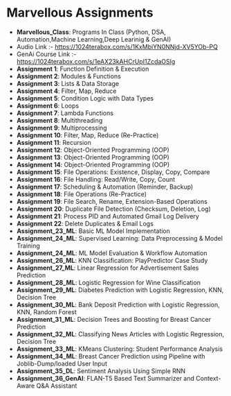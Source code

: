 # Marvellous Assignments

- **Marvellous_Class**: Programs In Class (Python, DSA, Automation,Machine Learning,Deep Learinig & GenAI)
- Audio Link :- https://1024terabox.com/s/1KxMbiYN0NNjd-XV5YOb-PQ
- GenAi Course Link :- https://1024terabox.com/s/1eAX23kAHCrUpI1ZcdaOSlg
- **Assignment 1**: Function Definition & Execution
- **Assignment 2**: Modules & Functions
- **Assignment 3**: Lists & Data Storage
- **Assignment 4**: Filter, Map, Reduce
- **Assignment 5**: Condition Logic with Data Types
- **Assignment 6**: Loops
- **Assignment 7**: Lambda Functions
- **Assignment 8**: Multithreading
- **Assignment 9**: Multiprocessing
- **Assignment 10**: Filter, Map, Reduce (Re-Practice)
- **Assignment 11**: Recursion
- **Assignment 12**: Object-Oriented Programming (OOP)
- **Assignment 13**: Object-Oriented Programming (OOP)
- **Assignment 14**: Object-Oriented Programming (OOP)
- **Assignment 15**: File Operations: Existence, Display, Copy, Compare
- **Assignment 16**: File Handling: Read/Write, Copy, Count
- **Assignment 17**: Scheduling & Automation (Reminder, Backup)
- **Assignment 18**: File Operations (Re-Practice)
- **Assignment 19**: File Search, Rename, Extension-Based Operations
- **Assignment 20**: Duplicate File Detection (Checksum, Deletion, Log)
- **Assignment 21**: Process PID and Automated Gmail Log Delivery
- **Assignment 22**: Delete Duplicates & Email Logs
- **Assignment_23_ML**: Basic ML Model Implementation
- **Assignment_24_ML**: Supervised Learning: Data Preprocessing & Model Training
- **Assignment_24_ML**: ML Model Evaluation & Workflow Automation
- **Assignment_26_ML**: KNN Classification: PlayPredictor Case Study
- **Assignment_27_ML**: Linear Regression for Advertisement Sales Prediction
- **Assignment_28_ML**: Logistic Regression for Wine Classification
- **Assignment_29_ML**: Diabetes Prediction with Logistic Regression, KNN, Decision Tree
- **Assignment_30_ML**: Bank Deposit Prediction with Logistic Regression, KNN, Random Forest
- **Assignment_31_ML**: Decision Trees and Boosting for Breast Cancer Prediction
- **Assignment_32_ML**: Classifying News Articles with Logistic Regression, Decision Tree
- **Assignment_33_ML**: KMeans Clustering: Student Performance Analysis
- **Assignment_34_ML**: Breast Cancer Prediction using Pipeline with Joblib-Dump/loaded User Input
- **Assignment_35_DL**: Sentiment Analysis Using Simple RNN 
- **Assignment_36_GenAI**: FLAN-T5 Based Text Summarizer and Context-Aware Q&A Assistant 
